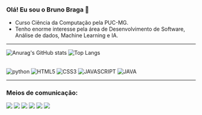 ### Olá! Eu sou o Bruno Braga 👋

- Curso Ciência da Computação pela PUC-MG.
- Tenho enorme interesse pela área de Desenvolvimento de Software, Análise de dados, Machine Learning e IA.
_____________________

![Anurag's GitHub stats](https://github-readme-stats.vercel.app/api?username=Bruno0926&show_icons=true&theme=radical)
![Top Langs](https://github-readme-stats.vercel.app/api/top-langs/?username=Bruno0926&layout=donut)

<div style="display: inline_block"><br/> 

<img align = center alt="python" src="https://img.shields.io/badge/Python-3776AB?style=for-the-badge&logo=python&logoColor=white" />
<img align = center alt="HTML5" src="https://img.shields.io/badge/HTML5-E34F26?style=for-the-badge&logo=html5&logoColor=white" />
<img align = center alt="CSS3" src="https://img.shields.io/badge/CSS3-1572B6?style=for-the-badge&logo=css3&logoColor=white" />
<img align = center alt="JAVASCRIPT" src="https://img.shields.io/badge/JavaScript-F7DF1E?style=for-the-badge&logo=javascript&logoColor=black" />
<img align = center alt="JAVA" src="https://img.shields.io/badge/Java-ED8B00?style=for-the-badge&logo=openjdk&logoColor=white" />

</div>

________________

### Meios de comunicação:

<div> 
  <a href="https://www.youtube.com/channel/UC_-uuuZbY0AAt9CViNzvc-Q" target="_blank"><img src="https://img.shields.io/badge/YouTube-FF0000?style=for-the-badge&logo=youtube&logoColor=white" target="_blank"></a>
  <a href="https://instagram.com/rafaballerini" target="_blank"><img src="https://img.shields.io/badge/-Instagram-%23E4405F?style=for-the-badge&logo=instagram&logoColor=white" target="_blank"></a>
 	<a href="https://www.twitch.tv/rafaballerinii" target="_blank"><img src="https://img.shields.io/badge/Twitch-9146FF?style=for-the-badge&logo=twitch&logoColor=white" target="_blank"></a>
 <a href="https://discord.gg/wagxzStdcR" target="_blank"><img src="https://img.shields.io/badge/Discord-7289DA?style=for-the-badge&logo=discord&logoColor=white" target="_blank"></a> 
  <a href = "mailto:contatorafaballerini@gmail.com"><img src="https://img.shields.io/badge/-Gmail-%23333?style=for-the-badge&logo=gmail&logoColor=white" target="_blank"></a>
  <a href="https://www.linkedin.com/in/rafaella-ballerini-45875016a" target="_blank"><img src="https://img.shields.io/badge/-LinkedIn-%230077B5?style=for-the-badge&logo=linkedin&logoColor=white" target="_blank"></a> 
  
</div>

